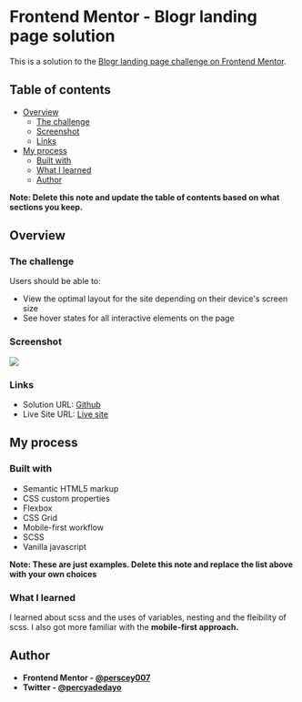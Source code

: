 # Frontend Mentor - Blogr landing page solution

This is a solution to the [Blogr landing page challenge on Frontend Mentor](https://www.frontendmentor.io/challenges/blogr-landing-page-EX2RLAApP).

## Table of contents

- [Overview](#overview)
  - [The challenge](#the-challenge)
  - [Screenshot](#screenshot)
  - [Links](#links)
- [My process](#my-process)
  - [Built with](#built-with)
  - [What I learned](#what-i-learned)
  - [Author](#author)


**Note: Delete this note and update the table of contents based on what sections you keep.**

## Overview

### The challenge

Users should be able to:

- View the optimal layout for the site depending on their device's screen size
- See hover states for all interactive elements on the page

### Screenshot

![](https://github.com/perscey007/blogr-landing-page-main/blob/main/design/desktop-preview.jpg)



### Links

- Solution URL: [Github](https://github.com/perscey007/blogr-landing-page-main)
- Live Site URL: [Live site](https://blogr-by-perscey007.netlify.app/)

## My process

### Built with

- Semantic HTML5 markup
- CSS custom properties
- Flexbox
- CSS Grid
- Mobile-first workflow
- SCSS
- Vanilla javascript

**Note: These are just examples. Delete this note and replace the list above with your own choices**

### What I learned
I learned about scss and the uses of variables, nesting and the fleibility of scss. I also got more familiar with the <b>mobile-first<b> approach.
  
<!-- 
If you want more help with writing markdown, we'd recommend checking out [The Markdown Guide](https://www.markdownguide.org/) to learn more.
 -->

## Author

- Frontend Mentor - [@perscey007](https://www.frontendmentor.io/profile/perscey007)
- Twitter - [@percyadedayo](https://www.twitter.com/percyadedayo)


